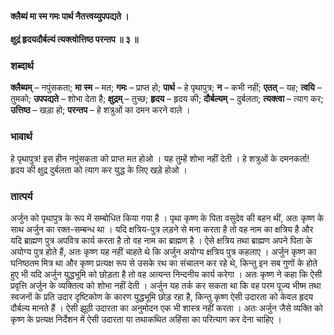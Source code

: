 #### क्लैब्यं मा स्म गमः पार्थ नैतत्त्वय्युपपद्यते ।
#### क्षुद्रं हृदयदौर्बल्यं त्यक्त्वोत्तिष्ठ परन्तप ॥ ३ ॥

### शब्दार्थ

**क्लैब्यम्** – नपुंसकता; **मा स्म** – मत; **गमः** – प्राप्त हो; **पार्थ** – हे पृथापुत्र; **न** – कभी  नहीं; **एतत्** – यह; **त्वयि** – तुमको; **उपपद्यते** – शोभा देता है; **क्षुद्रम्** – तुच्छ; **हृदय** – हृदय की; **दौर्बल्यम्** – दुर्बलता; **त्यक्त्वा** – त्याग कर; **उत्तिष्ठ** – खड़ा हो; **परन्तप** – हे शत्रुओं का दमन करने वाले ।

### भावार्थ

हे पृथापुत्र! इस हीन नपुंसकता को प्राप्त मत होओ । यह तुम्हें शोभा नहीं देती । हे शत्रुओं के दमनकर्ता! हृदय की क्षुद्र दुर्बलता को त्याग कर युद्ध के लिए खड़े होओ ।

### तात्पर्य

अर्जुन को पृथापुत्र के रूप में सम्बोधित किया गया है । पृथा कृष्ण के पिता वसुदेव की बहन थीं, अतः कृष्ण के साथ अर्जुन का रक्त-सम्बन्ध था । यदि क्षत्रिय-पुत्र लड़ने से मना करता है तो वह नाम का क्षत्रिय है और यदि ब्राह्मण पुत्र अपवित्र कार्य करता है तो वह नाम का ब्राह्मण है । ऐसे क्षत्रिय तथा ब्राह्मण अपने पिता के अयोग्य पुत्र होते हैं, अतः कृष्ण यह नहीं चाहते थे कि अर्जुन अयोग्य क्षत्रिय पुत्र कहलाए । अर्जुन कृष्ण का घनिष्ठतम मित्र था और कृष्ण प्रत्यक्ष रूप से उसके रथ का संचालन कर रहे थे, किन्तु इन सब गुणों के होते हुए भी यदि अर्जुन युद्धभूमि को छोड़ता है तो वह अत्यन्त निन्दनीय कार्य करेगा । अतः कृष्ण ने कहा कि ऐसी प्रवृत्ति अर्जुन के व्यक्तित्व को शोभा नहीं देती । अर्जुन यह तर्क कर सकता था कि वह परम पूज्य भीष्म तथा स्वजनों के प्रति उदार दृष्टिकोण के कारण युद्धभूमि छोड़ रहा है, किन्तु कृष्ण ऐसी उदारता को केवल हृदय दौर्बल्य मानते हैं । ऐसी झूठी उदारता का अनुमोदन एक भी शास्त्र नहीं करता । अतः अर्जुन जैसे व्यक्ति को कृष्ण के प्रत्यक्ष निर्देशन में ऐसी उदारता या तथाकथित अहिंसा का परित्याग कर देना चाहिए ।